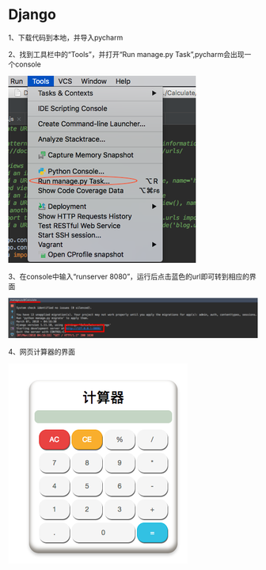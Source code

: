 # Django

1、下载代码到本地，并导入pycharm

2、找到工具栏中的“Tools”，并打开“Run manage.py Task”,pycharm会出现一个console

![image](https://github.com/viola08/Django/blob/master/截图/Tools工具.png)

3、在console中输入“runserver 8080”，运行后点击蓝色的url即可转到相应的界面

![image](https://github.com/viola08/Django/blob/master/截图/manage.png)

4、网页计算器的界面

![image](https://github.com/viola08/Django/blob/master/calcu/static/截图.png)
